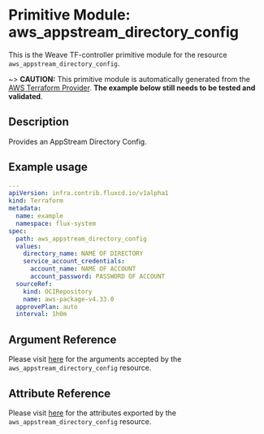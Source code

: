 
# Primitive Module: aws_appstream_directory_config

This is the Weave TF-controller primitive module for the resource `aws_appstream_directory_config`.

~> **CAUTION:** This primitive module is automatically generated from the [AWS Terraform Provider](https://registry.terraform.io/providers/hashicorp/aws/latest/docs/resources/appstream_directory_config). **The example below still needs to be tested and validated**.

## Description

Provides an AppStream Directory Config.

## Example usage

```yaml
---
apiVersion: infra.contrib.fluxcd.io/v1alpha1
kind: Terraform
metadata:
  name: example
  namespace: flux-system
spec:
  path: aws_appstream_directory_config
  values:
    directory_name: NAME OF DIRECTORY
    service_account_credentials:
      account_name: NAME OF ACCOUNT
      account_password: PASSWORD OF ACCOUNT
  sourceRef:
    kind: OCIRepository
    name: aws-package-v4.33.0
  approvePlan: auto
  interval: 1h0m
```

## Argument Reference

Please visit [here](https://registry.terraform.io/providers/hashicorp/aws/latest/docs/resources/appstream_directory_config#argument-reference) for the arguments accepted by the `aws_appstream_directory_config` resource.

## Attribute Reference

Please visit [here](https://registry.terraform.io/providers/hashicorp/aws/latest/docs/resources/appstream_directory_config#attributes-reference) for the attributes exported by the `aws_appstream_directory_config` resource.

